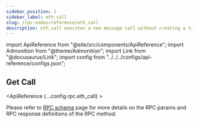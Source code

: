 ```yaml
---
sidebar_position: 1
sidebar_label: eth_call
slug: /rpc-nodes/reference/eth_call
description: eth_call executes a new message call without creating a transaction on the blockchain. Useful for reading data from the blockchain without publishing anything.
---
```


<head>
    <title>eth_call RPC Method - Moralis Documentation</title>
</head>

import ApiReference from "@site/src/components/ApiReference";
import Admonition from "@theme/Admonition";
import Link from "@docusaurus/Link";
import config from "../../../configs/api-reference/configs.json";

## Get Call

<ApiReference {...config.rpc.eth_call} >
<Admonition type="info" title="Note">

<p>
Please refer to <a href="/rpc-nodes/reference/evm-rpc-schema">RPC schema</a> page for more details on the RPC params and RPC response definitions of the RPC method. 
</p>
</Admonition>
</ApiReference>
